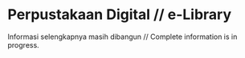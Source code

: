 # Perpustakaan Digital // e-Library

Informasi selengkapnya masih dibangun // Complete information is in progress.
